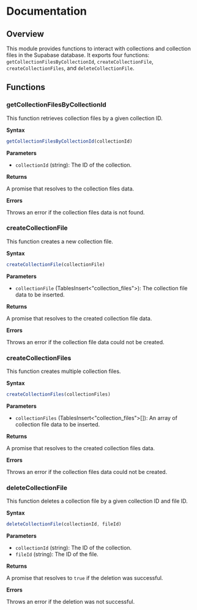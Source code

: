 # Documentation

## Overview

This module provides functions to interact with collections and collection files in the Supabase database. It exports four functions: `getCollectionFilesByCollectionId`, `createCollectionFile`, `createCollectionFiles`, and `deleteCollectionFile`.

## Functions

### getCollectionFilesByCollectionId

This function retrieves collection files by a given collection ID.

**Syntax**

```javascript
getCollectionFilesByCollectionId(collectionId)
```

**Parameters**

- `collectionId` (string): The ID of the collection.

**Returns**

A promise that resolves to the collection files data.

**Errors**

Throws an error if the collection files data is not found.

### createCollectionFile

This function creates a new collection file.

**Syntax**

```javascript
createCollectionFile(collectionFile)
```

**Parameters**

- `collectionFile` (TablesInsert<"collection_files">): The collection file data to be inserted.

**Returns**

A promise that resolves to the created collection file data.

**Errors**

Throws an error if the collection file data could not be created.

### createCollectionFiles

This function creates multiple collection files.

**Syntax**

```javascript
createCollectionFiles(collectionFiles)
```

**Parameters**

- `collectionFiles` (TablesInsert<"collection_files">[]): An array of collection file data to be inserted.

**Returns**

A promise that resolves to the created collection files data.

**Errors**

Throws an error if the collection files data could not be created.

### deleteCollectionFile

This function deletes a collection file by a given collection ID and file ID.

**Syntax**

```javascript
deleteCollectionFile(collectionId, fileId)
```

**Parameters**

- `collectionId` (string): The ID of the collection.
- `fileId` (string): The ID of the file.

**Returns**

A promise that resolves to `true` if the deletion was successful.

**Errors**

Throws an error if the deletion was not successful.